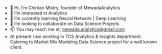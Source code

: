 - 👋 Hi, I’m Chintan Mistry, founder of MewadaAnalytics
- 👀 I’m interested in Analytics
- 🌱 I’m currently learning Neural Network | Deep Learning
- 💞️ I’m looking to collaborate on Data Science Projects
- 📫 You may reach me at; mewada.analytics@gmail.com
-    At present I am working in TCS Analytics & Insights department. Catering to Market Mix Modeling Data Science project for a well known client.

<!---
MewadaAnalytics/MewadaAnalytics is a ✨ special ✨ repository because its `README.md` (this file) appears on your GitHub profile.
You can click the Preview link to take a look at your changes.
--->
